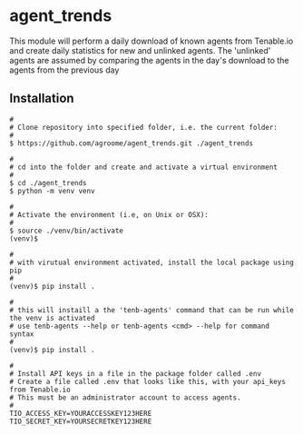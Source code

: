 # agent_trends

This module will perform a daily download of known agents from Tenable.io and create daily statistics for new and unlinked agents. The 'unlinked' agents are assumed by comparing the agents in the day's download to the agents from the previous day

## Installation

```
# 
# Clone repository into specified folder, i.e. the current folder:
# 
$ https://github.com/agroome/agent_trends.git ./agent_trends

#
# cd into the folder and create and activate a virtual environment
#
$ cd ./agent_trends
$ python -m venv venv

#
# Activate the environment (i.e, on Unix or OSX):
# 
$ source ./venv/bin/activate
(venv)$ 

#
# with virutual environment activated, install the local package using pip 
#
(venv)$ pip install .

#
# this will instaill a the 'tenb-agents' command that can be run while the venv is activated
# use tenb-agents --help or tenb-agents <cmd> --help for command syntax
#
(venv)$ pip install .

#
# Install API keys in a file in the package folder called .env
# Create a file called .env that looks like this, with your api_keys from Tenable.io
# This must be an administrator account to access agents.
#
TIO_ACCESS_KEY=YOURACCESSKEY123HERE
TIO_SECRET_KEY=YOURSECRETKEY123HERE
```
